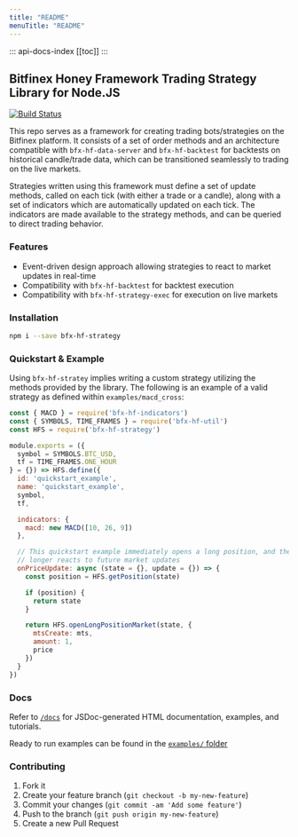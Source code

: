 ```yaml
---
title: "README"
menuTitle: "README"
---
```

::: api-docs-index
[[toc]]
:::
## Bitfinex Honey Framework Trading Strategy Library for Node.JS

[![Build Status](https://travis-ci.org/bitfinexcom/bfx-hf-strategy.svg?branch=master)](https://travis-ci.org/bitfinexcom/bfx-hf-strategy)

This repo serves as a framework for creating trading bots/strategies on the Bitfinex platform. It consists of a set of order methods and an architecture compatible with `bfx-hf-data-server` and `bfx-hf-backtest` for backtests on historical candle/trade data, which can be transitioned seamlessly to trading on the live markets.

Strategies written using this framework must define a set of update methods, called on each tick (with either a trade or a candle), along with a set of indicators which are automatically updated on each tick. The indicators are made available to the strategy methods, and can be queried to direct trading behavior.

### Features
* Event-driven design approach allowing strategies to react to market updates in real-time
* Compatibility with `bfx-hf-backtest` for backtest execution
* Compatibility with `bfx-hf-strategy-exec` for execution on live markets

### Installation

```bash
npm i --save bfx-hf-strategy
```

### Quickstart & Example

Using `bfx-hf-stratey` implies writing a custom strategy utilizing the methods provided by the library. The following is an example of a valid strategy as defined within `examples/macd_cross`:

```js
const { MACD } = require('bfx-hf-indicators')
const { SYMBOLS, TIME_FRAMES } = require('bfx-hf-util')
const HFS = require('bfx-hf-strategy')

module.exports = ({
  symbol = SYMBOLS.BTC_USD,
  tf = TIME_FRAMES.ONE_HOUR
} = {}) => HFS.define({
  id: 'quickstart_example',
  name: 'quickstart_example',
  symbol,
  tf,

  indicators: {
    macd: new MACD([10, 26, 9])
  },

  // This quickstart example immediately opens a long position, and then no
  // longer reacts to future market updates
  onPriceUpdate: async (state = {}, update = {}) => {
    const position = HFS.getPosition(state)

    if (position) {
      return state
    }

    return HFS.openLongPositionMarket(state, {
      mtsCreate: mts,
      amount: 1,
      price
    })
  }
})
```

### Docs

Refer to [`/docs`](/docs) for JSDoc-generated HTML documentation, examples, and tutorials.

Ready to run examples can be found in the [`examples/` folder](/examples)

### Contributing

1. Fork it
2. Create your feature branch (`git checkout -b my-new-feature`)
3. Commit your changes (`git commit -am 'Add some feature'`)
4. Push to the branch (`git push origin my-new-feature`)
5. Create a new Pull Request
